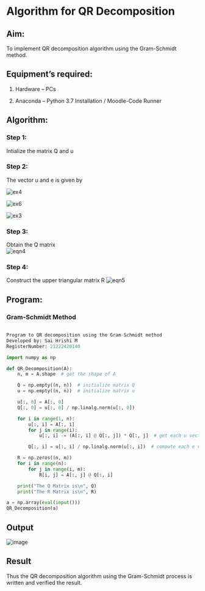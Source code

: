 # Algorithm for QR Decomposition

## Aim:

To implement QR decomposition algorithm using the Gram-Schmidt method.

## Equipment’s required:

1.	Hardware – PCs

2.	Anaconda – Python 3.7 Installation / Moodle-Code Runner

## Algorithm:

### Step 1:	

Intialize the matrix Q and u

### Step 2:	

The vector u and e is given by
   
   ![ex4](https://github.com/user-attachments/assets/a780768a-b94f-405b-88f9-d654bf46a688)

   ![ex6](https://github.com/user-attachments/assets/069835e8-52f6-4c2e-abc2-414389f4a454)

   ![ex3](https://github.com/user-attachments/assets/35d9cb7f-13d5-4433-b8b6-1d2ea955274e)


### Step 3:	
Obtain the Q matrix   
    ![eqn4](./ex1.jpg)
### Step 4:	
Construct the upper triangular matrix R
    ![eqn5](./ex2.jpg)

## Program:

### Gram-Schmidt Method

```python 

Program to QR decomposition using the Gram-Schmidt method
Developed by: Sai Hrishi M
RegisterNumber: 21222420140

import numpy as np

def QR_Decomposition(A):
    n, m = A.shape  # get the shape of A

    Q = np.empty((n, n))  # initialize matrix Q
    u = np.empty((n, n))  # initialize matrix u

    u[:, 0] = A[:, 0]
    Q[:, 0] = u[:, 0] / np.linalg.norm(u[:, 0])

    for i in range(1, n):
        u[:, i] = A[:, i]
        for j in range(i):
            u[:, i] -= (A[:, i] @ Q[:, j]) * Q[:, j]  # get each u vector

        Q[:, i] = u[:, i] / np.linalg.norm(u[:, i])  # compute each e vector

    R = np.zeros((n, m))
    for i in range(n):
        for j in range(i, m):
            R[i, j] = A[:, j] @ Q[:, i]

    print("The Q Matrix is\n", Q)
    print("The R Matrix is\n", R)

a = np.array(eval(input()))
QR_Decomposition(a)

```

## Output

![image](https://github.com/user-attachments/assets/5f9a5809-fd76-4739-8165-a43c2365b561)


## Result

Thus the QR decomposition algorithm using the Gram-Schmidt process is written and verified the result.
